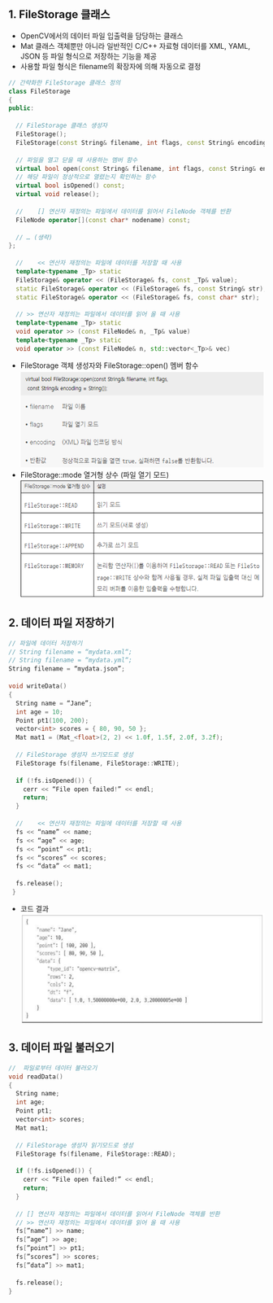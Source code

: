 ## 1. FileStorage 클래스
* OpenCV에서의 데이터 파일 입출력을 담당하는 클래스
* Mat 클래스 객체뿐만 아니라 일반적인 C/C++ 자료형 데이터를 XML, YAML, JSON 등 파일 형식으로 저장하는 기능을 제공
* 사용할 파일 형식은 filename의 확장자에 의해 자동으로 결정
```cpp
// 간략화한 FileStorage 클래스 정의
class FileStorage
{
public:

  // FileStorage 클래스 생성자
  FileStorage();
  FileStorage(const String& filename, int flags, const String& encoding=String());

  // 파일을 열고 닫을 때 사용하는 멤버 함수
  virtual bool open(const String& filename, int flags, const String& encoding=String());
  // 해당 파일이 정상적으로 열렸는지 확인하는 함수
  virtual bool isOpened() const;
  virtual void release();

  // 	[] 연산자 재정의는 파일에서 데이터를 읽어서 FileNode 객체를 반환
  FileNode operator[](const char* nodename) const;
  
  // … (생략)
};
  
  // 	<< 연산자 재정의는 파일에 데이터를 저장할 때 사용
  template<typename _Tp> static
  FileStorage& operator << (FileStorage& fs, const _Tp& value);
  static FileStorage& operator << (FileStorage& fs, const String& str);
  static FileStorage& operator << (FileStorage& fs, const char* str);

  // >> 연산자 재정의는 파일에서 데이터를 읽어 올 때 사용
  template<typename _Tp> static
  void operator >> (const FileNode& n, _Tp& value)
  template<typename _Tp> static
  void operator >> (const FileNode& n, std::vector<_Tp>& vec)
```
* FileStorage 객체 생성자와 FileStorage::open() 멤버 함수
<br/> <img src="./img/OCV026.PNG" /> 
* FileStorage::mode 열거형 상수 (파일 열기 모드)
<br/> <img src="./img/OCV027.PNG" /> 

## 2. 데이터 파일 저장하기
```cpp
// 파일에 데이터 저장하기
// String filename = “mydata.xml“;
// String filename = “mydata.yml“;
String filename = “mydata.json”;

void writeData()
{
  String name = “Jane”;
  int age = 10;
  Point pt1(100, 200);
  vector<int> scores = { 80, 90, 50 };
  Mat mat1 = (Mat_<float>(2, 2) << 1.0f, 1.5f, 2.0f, 3.2f);

  // FileStorage 생성자 쓰기모드로 생성
  FileStorage fs(filename, FileStorage::WRITE);

  if (!fs.isOpened()) {
    cerr << “File open failed!” << endl;
    return;
  }

  // 	<< 연산자 재정의는 파일에 데이터를 저장할 때 사용
  fs << “name” << name;
  fs << “age” << age;
  fs << “point” << pt1;
  fs << “scores” << scores;
  fs << “data” << mat1;

  fs.release();
 }
```
* 코드 결과
<br/> <img src="./img/OCV028.PNG" /> 

## 3. 데이터 파일 불러오기
```cpp
//  파일로부터 데이터 불러오기 
void readData()
{
  String name;
  int age;
  Point pt1;
  vector<int> scores;
  Mat mat1;

  // FileStorage 생성자 읽기모드로 생성
  FileStorage fs(filename, FileStorage::READ);

  if (!fs.isOpened()) {
    cerr << “File open failed!” << endl;
    return;
  }

  // [] 연산자 재정의는 파일에서 데이터를 읽어서 FileNode 객체를 반환
  // >> 연산자 재정의는 파일에서 데이터를 읽어 올 때 사용
  fs[”name”] >> name;
  fs[”age”] >> age;
  fs[”point”] >> pt1;
  fs[”scores”] >> scores;
  fs[”data”] >> mat1;
  
  fs.release();
}
```
